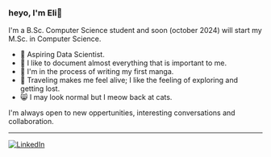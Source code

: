### heyo, I'm Eli👋
I'm a B.Sc. Computer Science student and soon (october 2024) will start my M.Sc. in Computer Science.
- 🥼 Aspiring Data Scientist.
- 📃 I like to document almost everything that is important to me.
- 📝 I'm in the process of writing my first manga.
- 🧳 Traveling makes me feel alive; I like the feeling of exploring and getting lost.
- 😸 I may look normal but I meow back at cats.

I'm always open to new oppertunities, interesting conversations and collaboration.

___
[![LinkedIn](https://upload.wikimedia.org/wikipedia/commons/0/01/LinkedIn_Logo.svg)](https://www.linkedin.com/in/eli-ackerman-56585030a/)
